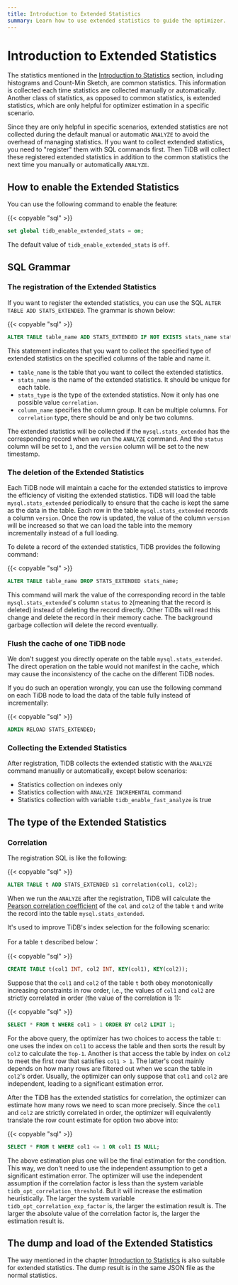 ```yaml
---
title: Introduction to Extended Statistics
summary: Learn how to use extended statistics to guide the optimizer.
---
```


# Introduction to Extended Statistics

The statistics mentioned in the [Introduction to Statistics](/statistics.md) section, including histograms and Count-Min Sketch, are common statistics. This information is collected each time statistics are collected manually or automatically. Another class of statistics, as opposed to common statistics, is extended statistics, which are only helpful for optimizer estimation in a specific scenario.

Since they are only helpful in specific scenarios, extended statistics are not collected during the default manual or automatic `ANALYZE` to avoid the overhead of managing statistics. If you want to collect extended statistics, you need to "register" them with SQL commands first. Then TiDB will collect these registered extended statistics in addition to the common statistics the next time you manually or automatically `ANALYZE`.

## How to enable the Extended Statistics

You can use the following command to enable the feature: 

{{< copyable "sql" >}}

```sql
set global tidb_enable_extended_stats = on;
```

The default value of `tidb_enable_extended_stats` is `off`.

## SQL Grammar

### The registration of the Extended Statistics

If you want to register the extended statistics, you can use the SQL `ALTER TABLE ADD STATS_EXTENDED`. The grammar is shown below:

{{< copyable "sql" >}}

```sql
ALTER TABLE table_name ADD STATS_EXTENDED IF NOT EXISTS stats_name stats_type(column_name, column_name...);
```

This statement indicates that you want to collect the specified type of extended statistics on the specified columns of the table and name it.

- `table_name` is the table that you want to collect the extended statistics.
- `stats_name` is the name of the extended statistics. It should be unique for each table.
- `stats_type` is the type of the extended statistics. Now it only has one possible value `correlation`.
- `column_name` specifies the column group. It can be multiple columns. For `correlation` type, there should be and only be two columns.

The extended statistics will be collected if the `mysql.stats_extended` has the corresponding record when we run the `ANALYZE` command. And the `status` column will be set to `1`, and the `version` column will be set to the new timestamp.

### The deletion of the Extended Statistics

Each TiDB node will maintain a cache for the extended statistics to improve the efficiency of visiting the extended statistics. TiDB will load the table `mysql.stats_extended` periodically to ensure that the cache is kept the same as the data in the table. Each row in the table `mysql.stats_extended` records a column `version`. Once the row is updated, the value of the column `version` will be increased so that we can load the table into the memory incrementally instead of a full loading.

To delete a record of the extended statistics, TiDB provides the following command:

{{< copyable "sql" >}}

```sql
ALTER TABLE table_name DROP STATS_EXTENDED stats_name;
```

This command will mark the value of the corresponding record in the table `mysql.stats_extended`'s column `status` to `2`(meaning that the record is deleted) instead of deleting the record directly. Other TiDBs will read this change and delete the record in their memory cache. The background garbage collection will delete the record eventually.

### Flush the cache of one TiDB node

We don't suggest you directly operate on the table `mysql.stats_extended`. The direct operation on the table would not manifest in the cache, which may cause the inconsistency of the cache on the different TiDB nodes.

If you do such an operation wrongly, you can use the following command on each TiDB node to load the data of the table fully instead of incrementally:

{{< copyable "sql" >}}

```sql
ADMIN RELOAD STATS_EXTENDED;
```
### Collecting the Extended Statistics

After registration, TiDB collects the extended statistic with the `ANALYZE` command manually or automatically, except below scenarios:

- Statistics collection on indexes only
- Statistics collection with `ANALYZE INCREMENTAL` command
- Statistics collection with variable `tidb_enable_fast_analyze` is true

## The type of the Extended Statistics

### Correlation

The registration SQL is like the following:

{{< copyable "sql" >}}

```sql
ALTER TABLE t ADD STATS_EXTENDED s1 correlation(col1, col2);
```

When we run the `ANALYZE` after the registration, TiDB will calculate the [Pearson correlation coefficient](https://en.wikipedia.org/wiki/Pearson_correlation_coefficient) of the `col` and `col2` of the table `t` and write the record into the table `mysql.stats_extended`.

It's used to improve TiDB's index selection for the following scenario:

For a table `t` described below：

{{< copyable "sql" >}}

```sql
CREATE TABLE t(col1 INT, col2 INT, KEY(col1), KEY(col2));
```

Suppose that the `col1` and `col2` of the table `t` both obey monotonically increasing constraints in row order, i.e., the values of `col1` and `col2` are strictly correlated in order (the value of the correlation is 1):

{{< copyable "sql" >}}

```sql
SELECT * FROM t WHERE col1 > 1 ORDER BY col2 LIMIT 1;
```

For the above query, the optimizer has two choices to access the table `t`: one uses the index on `col1` to access the table and then sorts the result by `col2` to calculate the `Top-1`. Another is that access the table by index on `col2` to meet the first row that satisfies `col1 > 1`. The latter's cost mainly depends on how many rows are filtered out when we scan the table in `col2`'s order. Usually, the optimizer can only suppose that `col1` and `col2` are independent, leading to a significant estimation error.

After the TiDB has the extended statistics for correlation, the optimizer can estimate how many rows we need to scan more precisely. Since the `col1` and `col2` are strictly correlated in order, the optimizer will equivalently translate the row count estimate for option two above into:

{{< copyable "sql" >}}

```sql
SELECT * FROM t WHERE col1 <= 1 OR col1 IS NULL;
```

The above estimation plus one will be the final estimation for the condition. This way, we don't need to use the independent assumption to get a significant estimation error.
The optimizer will use the independent assumption if the correlation factor is less than the system variable `tidb_opt_correlation_threshold`. But it will increase the estimation heuristically. The larger the system variable `tidb_opt_correlation_exp_factor` is, the larger the estimation result is. The larger the absolute value of the correlation factor is, the larger the estimation result is.

## The dump and load of the Extended Statistics

The way mentioned in the chapter [Introduction to Statistics](/statistics.md) is also suitable for extended statistics. The dump result is in the same JSON file as the normal statistics.
